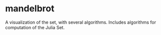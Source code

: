 # mandelbrot

A visualization of the set, with several algorithms. Includes algorithms for computation of the Julia Set.
